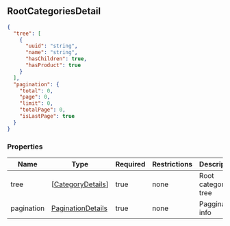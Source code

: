 <h2 id="tocS_RootCategoriesDetail">RootCategoriesDetail</h2>

<!-- backwards compatibility -->
<a id="schemarootcategoriesdetail"></a>
<a id="schema_RootCategoriesDetail"></a>
<a id="tocSrootcategoriesdetail"></a>
<a id="tocsrootcategoriesdetail"></a>

```json
{
  "tree": [
    {
      "uuid": "string",
      "name": "string",
      "hasChildren": true,
      "hasProduct": true
    }
  ],
  "pagination": {
    "total": 0,
    "page": 0,
    "limit": 0,
    "totalPage": 0,
    "isLastPage": true
  }
}

```

### Properties

|Name|Type|Required|Restrictions|Description|
|---|---|---|---|---|
|tree|[[CategoryDetails](../models/[CategoryDetails.md)]|true|none|Root categories tree|
|pagination|[PaginationDetails](../models/PaginationDetails.md)|true|none|Paggination info|

